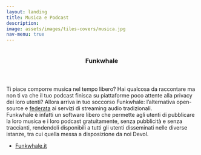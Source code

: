 ```yaml
---
layout: landing
title: Musica e Podcast
description:
image: assets/images/tiles-covers/musica.jpg
nav-menu: true
---
```


<!-- Main -->
<div id="main">

<!-- Two -->
<section id="two" class="spotlights">
  <section>
    <img src="{{ "assets/images/logos/funkwhale.png" | relative_url }}" alt="">
    <div class="content">
      <div class="inner">
        <header class="major">
          <h3>Funkwhale</h3>
        </header>
        <p>
          Ti piace comporre musica nel tempo libero? Hai qualcosa da raccontare ma non ti va che il tuo podcast finisca su piattaforme poco attente alla privacy dei loro utenti? Allora arriva in tuo soccorso Funkwhale: l’alternativa open-source e <a href="https://devol.it/tiles/social.html">federata</a> ai servizi di streaming audio tradizionali.<br>
          Funkwhale è infatti un software libero che permette agli utenti di pubblicare la loro musica e i loro podcast gratuitamente, senza pubblicità e senza traccianti, rendendoli disponibili a tutti gli utenti disseminati nelle diverse istanze, tra cui quella messa a disposizione da noi Devol.
        </p>
        <ul class="actions">
          <li><a href="https://funkwhale.it" class="button">Funkwhale.it</a></li>
        </ul>
      </div>
    </div>
  </section>
</section>

</div>
